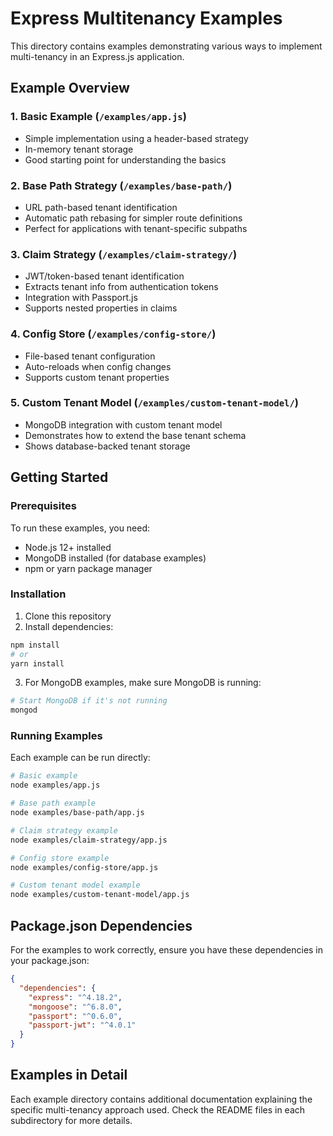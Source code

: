 # Express Multitenancy Examples

This directory contains examples demonstrating various ways to implement multi-tenancy in an Express.js application.

## Example Overview

### 1. Basic Example (`/examples/app.js`)
- Simple implementation using a header-based strategy
- In-memory tenant storage
- Good starting point for understanding the basics

### 2. Base Path Strategy (`/examples/base-path/`)
- URL path-based tenant identification
- Automatic path rebasing for simpler route definitions
- Perfect for applications with tenant-specific subpaths

### 3. Claim Strategy (`/examples/claim-strategy/`)
- JWT/token-based tenant identification
- Extracts tenant info from authentication tokens
- Integration with Passport.js
- Supports nested properties in claims

### 4. Config Store (`/examples/config-store/`)
- File-based tenant configuration
- Auto-reloads when config changes
- Supports custom tenant properties

### 5. Custom Tenant Model (`/examples/custom-tenant-model/`)
- MongoDB integration with custom tenant model
- Demonstrates how to extend the base tenant schema
- Shows database-backed tenant storage

## Getting Started

### Prerequisites

To run these examples, you need:

- Node.js 12+ installed
- MongoDB installed (for database examples)
- npm or yarn package manager

### Installation

1. Clone this repository
2. Install dependencies:

```bash
npm install
# or
yarn install
```

3. For MongoDB examples, make sure MongoDB is running:

```bash
# Start MongoDB if it's not running
mongod
```

### Running Examples

Each example can be run directly:

```bash
# Basic example
node examples/app.js

# Base path example
node examples/base-path/app.js

# Claim strategy example
node examples/claim-strategy/app.js

# Config store example
node examples/config-store/app.js

# Custom tenant model example
node examples/custom-tenant-model/app.js
```

## Package.json Dependencies

For the examples to work correctly, ensure you have these dependencies in your package.json:

```json
{
  "dependencies": {
    "express": "^4.18.2",
    "mongoose": "^6.8.0",
    "passport": "^0.6.0",
    "passport-jwt": "^4.0.1"
  }
}
```

## Examples in Detail

Each example directory contains additional documentation explaining the specific multi-tenancy approach used. Check the README files in each subdirectory for more details.
